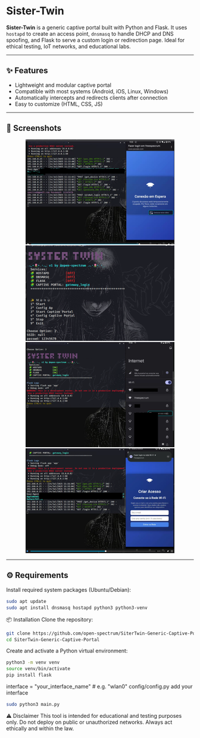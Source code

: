 # Sister-Twin

**Sister-Twin** is a generic captive portal built with Python and Flask. It uses `hostapd` to create an access point, `dnsmasq` to handle DHCP and DNS spoofing, and Flask to serve a custom login or redirection page. Ideal for ethical testing, IoT networks, and educational labs.

---

## ✨ Features

- Lightweight and modular captive portal
- Compatible with most systems (Android, iOS, Linux, Windows)
- Automatically intercepts and redirects clients after connection
- Easy to customize (HTML, CSS, JS)

---

## 📸 Screenshots

<div align="center">
  <img src="./imgs/f0.png" width="400px">
  <img src="./imgs/f1.png" width="400px"><br>
  <img src="./imgs/f2.png" width="400px">
  <img src="./imgs/f3.png" width="400px">
</div>

---

## ⚙️ Requirements

Install required system packages (Ubuntu/Debian):

```bash
sudo apt update
sudo apt install dnsmasq hostapd python3 python3-venv
```
📦 Installation
Clone the repository:
```bash
git clone https://github.com/open-spectrum/SiterTwin-Generic-Captive-Portal.git
cd SiterTwin-Generic-Captive-Portal
```
Create and activate a Python virtual environment:

```bash
python3 -m venv venv
source venv/bin/activate
pip install flask
```
interface = "your_interface_name"  # e.g. "wlan0"
config/config.py add your interface
```bash
sudo python3 main.py
```
⚠️ Disclaimer
This tool is intended for educational and testing purposes only.
Do not deploy on public or unauthorized networks. Always act ethically and within the law.

